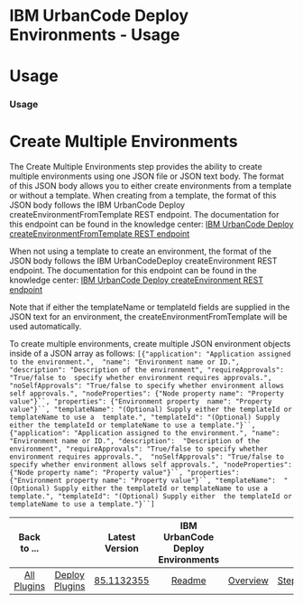 
IBM UrbanCode Deploy Environments - Usage
=========================================

# Usage



### Usage




 


Create Multiple Environments
============================


The Create Multiple Environments step 
provides the ability to create multiple environments using one JSON file or JSON text body. The format of this JSON body
 allows you to either create environments from a template or without a template. When creating from a template, the 
format of this JSON body follows the IBM UrbanCode Deploy createEnvironmentFromTemplate REST endpoint. The documentation
 for this endpoint can be found in the knowledge center: [IBM UrbanCode Deploy createEnvironmentFromTemplate REST 
endpoint](https://www.ibm.com/support/knowledgecenter/SS4GSP_6.2.7/com.ibm.udeploy.api.doc/topics/rest_cli_environment_createenvironmentfromtemplate_put.html)



When not using a template to create an environment, the format of the JSON body follows the IBM UrbanCodeDeploy 
createEnvironment REST endpoint. The documentation for this endpoint can be found in the knowledge center: [IBM 
UrbanCode Deploy createEnvironment REST 
endpoint](https://www.ibm.com/support/knowledgecenter/SS4GSP_6.2.7/com.ibm.udeploy.api.doc/topics/rest_cli_environment_createenvironment_put.html)



Note that if either the templateName or templateId fields are supplied in the JSON text for an environment, the 
createEnvironmentFromTemplate will be used automatically.


To create multiple environments, create multiple JSON 
environment objects inside of a JSON array as follows:  `[{"application": "Application assigned to the environment.", 
"name": "Environment name or ID.", "description": "Description of the environment", "requireApprovals": "True/false to 
specify whether environment requires approvals.", "noSelfApprovals": "True/false to specify whether environment allows 
self approvals.", "nodeProperties": {"Node property name": "Property value"}``, "properties": {"Environment property 
name": "Property value"}``, "templateName": "(Optional) Supply either the templateId or templateName to use a 
template.", "templateId": "(Optional) Supply either the templateId or templateName to use a template."}``, 
{"application": "Application assigned to the environment.", "name": "Environment name or ID.", "description": 
"Description of the environment", "requireApprovals": "True/false to specify whether environment requires approvals.", 
"noSelfApprovals": "True/false to specify whether environment allows self approvals.", "nodeProperties": {"Node property
 name": "Property value"}``, "properties": {"Environment property name": "Property value"}``, "templateName": 
"(Optional) Supply either the templateId or templateName to use a template.", "templateId": "(Optional) Supply either 
the templateId or templateName to use a template."}``]` 




|Back to ...||Latest Version|IBM UrbanCode Deploy Environments ||||
| :---: | :---: | :---: | :---: | :---: | :---: | :---: |
|[All Plugins](../../index.md)|[Deploy Plugins](../README.md)|[85.1132355]()|[Readme](README.md)|[Overview](overview.md)|[Steps](steps.md)|[Downloads](downloads.md)|
